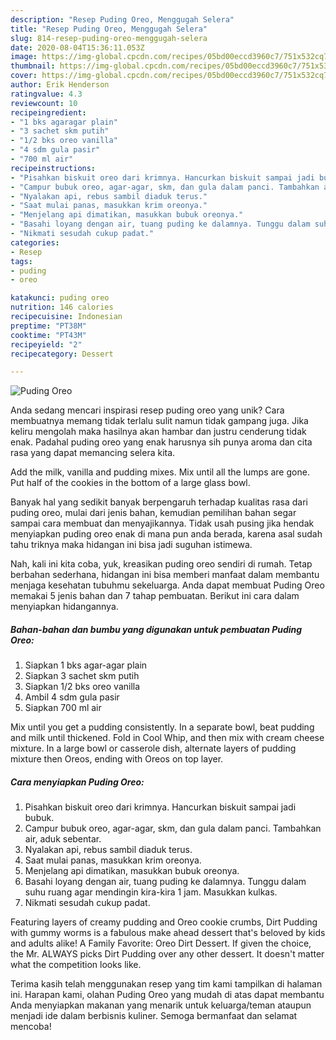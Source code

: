 ```yaml
---
description: "Resep Puding Oreo, Menggugah Selera"
title: "Resep Puding Oreo, Menggugah Selera"
slug: 814-resep-puding-oreo-menggugah-selera
date: 2020-08-04T15:36:11.053Z
image: https://img-global.cpcdn.com/recipes/05bd00eccd3960c7/751x532cq70/puding-oreo-foto-resep-utama.jpg
thumbnail: https://img-global.cpcdn.com/recipes/05bd00eccd3960c7/751x532cq70/puding-oreo-foto-resep-utama.jpg
cover: https://img-global.cpcdn.com/recipes/05bd00eccd3960c7/751x532cq70/puding-oreo-foto-resep-utama.jpg
author: Erik Henderson
ratingvalue: 4.3
reviewcount: 10
recipeingredient:
- "1 bks agaragar plain"
- "3 sachet skm putih"
- "1/2 bks oreo vanilla"
- "4 sdm gula pasir"
- "700 ml air"
recipeinstructions:
- "Pisahkan biskuit oreo dari krimnya. Hancurkan biskuit sampai jadi bubuk."
- "Campur bubuk oreo, agar-agar, skm, dan gula dalam panci. Tambahkan air, aduk sebentar."
- "Nyalakan api, rebus sambil diaduk terus."
- "Saat mulai panas, masukkan krim oreonya."
- "Menjelang api dimatikan, masukkan bubuk oreonya."
- "Basahi loyang dengan air, tuang puding ke dalamnya. Tunggu dalam suhu ruang agar mendingin kira-kira 1 jam. Masukkan kulkas."
- "Nikmati sesudah cukup padat."
categories:
- Resep
tags:
- puding
- oreo

katakunci: puding oreo 
nutrition: 146 calories
recipecuisine: Indonesian
preptime: "PT38M"
cooktime: "PT43M"
recipeyield: "2"
recipecategory: Dessert

---
```



![Puding Oreo](https://img-global.cpcdn.com/recipes/05bd00eccd3960c7/751x532cq70/puding-oreo-foto-resep-utama.jpg)

Anda sedang mencari inspirasi resep puding oreo yang unik? Cara membuatnya memang tidak terlalu sulit namun tidak gampang juga. Jika keliru mengolah maka hasilnya akan hambar dan justru cenderung tidak enak. Padahal puding oreo yang enak harusnya sih punya aroma dan cita rasa yang dapat memancing selera kita.

Add the milk, vanilla and pudding mixes. Mix until all the lumps are gone. Put half of the cookies in the bottom of a large glass bowl.

Banyak hal yang sedikit banyak berpengaruh terhadap kualitas rasa dari puding oreo, mulai dari jenis bahan, kemudian pemilihan bahan segar sampai cara membuat dan menyajikannya. Tidak usah pusing jika hendak menyiapkan puding oreo enak di mana pun anda berada, karena asal sudah tahu triknya maka hidangan ini bisa jadi suguhan istimewa.


Nah, kali ini kita coba, yuk, kreasikan puding oreo sendiri di rumah. Tetap berbahan sederhana, hidangan ini bisa memberi manfaat dalam membantu menjaga kesehatan tubuhmu sekeluarga. Anda dapat membuat Puding Oreo memakai 5 jenis bahan dan 7 tahap pembuatan. Berikut ini cara dalam menyiapkan hidangannya.

<!--inarticleads1-->

##### Bahan-bahan dan bumbu yang digunakan untuk pembuatan Puding Oreo:

1. Siapkan 1 bks agar-agar plain
1. Siapkan 3 sachet skm putih
1. Siapkan 1/2 bks oreo vanilla
1. Ambil 4 sdm gula pasir
1. Siapkan 700 ml air


Mix until you get a pudding consistently. In a separate bowl, beat pudding and milk until thickened. Fold in Cool Whip, and then mix with cream cheese mixture. In a large bowl or casserole dish, alternate layers of pudding mixture then Oreos, ending with Oreos on top layer. 

<!--inarticleads2-->

##### Cara menyiapkan Puding Oreo:

1. Pisahkan biskuit oreo dari krimnya. Hancurkan biskuit sampai jadi bubuk.
1. Campur bubuk oreo, agar-agar, skm, dan gula dalam panci. Tambahkan air, aduk sebentar.
1. Nyalakan api, rebus sambil diaduk terus.
1. Saat mulai panas, masukkan krim oreonya.
1. Menjelang api dimatikan, masukkan bubuk oreonya.
1. Basahi loyang dengan air, tuang puding ke dalamnya. Tunggu dalam suhu ruang agar mendingin kira-kira 1 jam. Masukkan kulkas.
1. Nikmati sesudah cukup padat.


Featuring layers of creamy pudding and Oreo cookie crumbs, Dirt Pudding with gummy worms is a fabulous make ahead dessert that&#39;s beloved by kids and adults alike! A Family Favorite: Oreo Dirt Dessert. If given the choice, the Mr. ALWAYS picks Dirt Pudding over any other dessert. It doesn&#39;t matter what the competition looks like. 

Terima kasih telah menggunakan resep yang tim kami tampilkan di halaman ini. Harapan kami, olahan Puding Oreo yang mudah di atas dapat membantu Anda menyiapkan makanan yang menarik untuk keluarga/teman ataupun menjadi ide dalam berbisnis kuliner. Semoga bermanfaat dan selamat mencoba!
